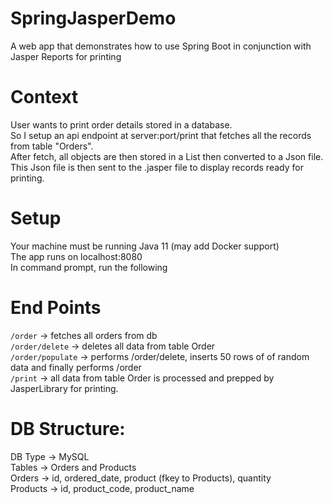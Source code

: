 # SpringJasperDemo
A web app that demonstrates how to use Spring Boot in conjunction with Jasper Reports for printing

# Context
  User wants to print order details stored in a database.<br/>
  So I setup an api endpoint at server:port/print that fetches all the records from table "Orders".<br/>
  After fetch, all objects are then stored in a List<Map> then converted to a Json file.<br/>
  This Json file is then sent to the .jasper file to display records ready for printing.<br/>

# Setup
  Your machine must be running Java 11 (may add Docker support)<br/>
  The app runs on localhost:8080<br/>
  In command prompt, run the following<br/>

# End Points
  `/order` -> fetches all orders from db<br/>
  `/order/delete` -> deletes all data from table Order<br/>
  `/order/populate` -> performs /order/delete, inserts 50 rows of of random data and finally performs /order<br/>
  `/print` -> all data from table Order is processed and prepped by JasperLibrary for printing.<br/>

# DB Structure:
  DB Type -> MySQL<br/>
  Tables -> Orders and Products<br/>
  Orders -> id, ordered_date, product (fkey to Products), quantity<br/>
  Products -> id, product_code, product_name<br/>
  
  
